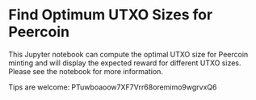 # Find Optimum UTXO Sizes for Peercoin

This Jupyter notebook can compute the optimal UTXO size for Peercoin minting and
will display the expected reward for different UTXO sizes. Please see the
notebook for more information.

Tips are welcome: PTuwboaoow7XF7Vrr68oremimo9wgrvxQ6

